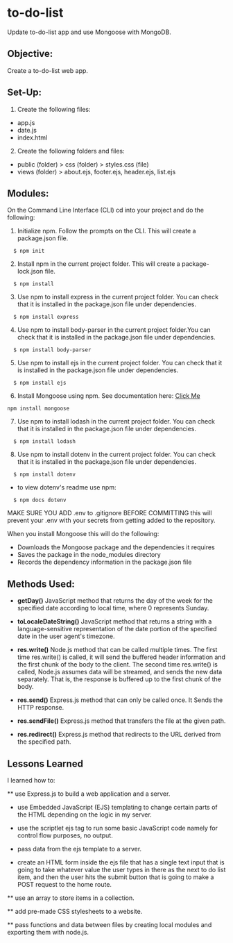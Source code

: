 # to-do-list
Update to-do-list app and use Mongoose with MongoDB.

## Objective:
Create a to-do-list web app.

## Set-Up:
1) Create the following files:
* app.js
* date.js
* index.html

2) Create the following folders and files:
* public (folder) > css (folder) > styles.css (file)
* views (folder) > about.ejs, footer.ejs, header.ejs, list.ejs

## Modules:
On the Command Line Interface (CLI) cd into your project and do the following:
1) Initialize npm. Follow the prompts on the CLI. This will create a package.json file.
```
  $ npm init
```

2) Install npm in the current project folder. This will create a package-lock.json file. 
```
  $ npm install
```

3) Use npm to install express in the current project folder. You can check that it is installed in the package.json file under dependencies. 
```
  $ npm install express
```

4) Use npm to install body-parser in the current project folder.You can check that it is installed in the package.json file under dependencies. 
```
  $ npm install body-parser
```

5) Use npm to install ejs in the current project folder. You can check that it is installed in the package.json file under dependencies. 
```
  $ npm install ejs
```

6) Install Mongoose using npm. See documentation here: [Click Me](https://www.npmjs.com/package/mongoose) 
```
npm install mongoose
```

7) Use npm to install lodash in the current project folder. You can check that it is installed in the package.json file under dependencies. 
```
  $ npm install lodash
```

8) Use npm to install dotenv in the current project folder. You can check that it is installed in the package.json file under dependencies. 
```
  $ npm install dotenv
```
* to view dotenv's readme use npm:
```
  $ npm docs dotenv
```
MAKE SURE YOU ADD .env to .gitignore BEFORE COMMITTING this will prevent your .env with your secrets from getting added to the repository. 

When you install Mongoose this will do the following:
* Downloads the Mongoose package and the dependencies it requires
* Saves the package in the node_modules directory
* Records the dependency information in the package.json file 

## Methods Used:
* **getDay()** JavaScript method that returns the day of the week for the specified date according to local time, where 0 represents Sunday.

* **toLocaleDateString()** JavaScript method that returns a string with a language-sensitive representation of the date portion of the specified date in the user agent's timezone.

* **res.write()** Node.js method that can be called multiple times. The first time res.write() is called, it will send the buffered header information and the first chunk of the body to the client. The second time res.write() is called, Node.js assumes data will be streamed, and sends the new data separately. That is, the response is buffered up to the first chunk of the body.

* **res.send()** Express.js method that can only be called once. It Sends the HTTP response.

* **res.sendFile()** Express.js method that transfers the file at the given path. 

* **res.redirect()** Express.js method that redirects to the URL derived from the specified path.


## Lessons Learned
I learned how to:

** use Express.js to build a web application and a server.

* use Embedded JavaScript (EJS) templating to change certain parts of the HTML depending on the logic in my server.

* use the scriptlet ejs tag to run some basic JavaScript code namely for control flow purposes, no output.

* pass data from the ejs template to a server.

* create an HTML form inside the ejs file that has a single text input that is going to take whatever value the user types in there as the next to do list item, and then the user hits the submit button that is going to make a POST request to the home route.

** use an array to store items in a collection.

** add pre-made CSS stylesheets to a website.

** pass functions and data between files by creating local modules and exporting them with node.js.